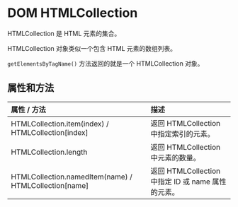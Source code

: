 # DOM HTMLCollection

HTMLCollection 是 HTML 元素的集合。

HTMLCollection 对象类似一个包含 HTML 元素的数组列表。

`getElementsByTagName()` 方法返回的就是一个 HTMLCollection 对象。

## 属性和方法

| 属性 / 方法                                           | 描述                                               |
| :---------------------------------------------------- | :------------------------------------------------- |
| HTMLCollection.item(index) / HTMLCollection[index]    | 返回 HTMLCollection 中指定索引的元素。             |
| HTMLCollection.length                                 | 返回 HTMLCollection 中元素的数量。                 |
| HTMLCollection.namedItem(name) / HTMLCollection[name] | 返回 HTMLCollection 中指定 ID 或 name 属性的元素。 |
